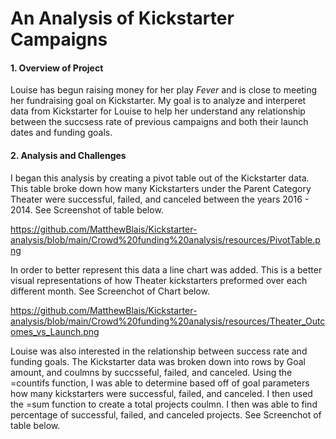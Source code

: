 # An Analysis of Kickstarter Campaigns
#### 1. Overview of Project

Louise has begun raising money for her play _Fever_ and is close to meeting her fundraising goal on Kickstarter. My goal is to analyze and interperet data from Kickstarter for Louise to help her understand any relationship between the succsess rate of previous campaigns and both their launch dates and funding goals. 

#### 2. Analysis and Challenges

I began this analysis by creating a pivot table out of the Kickstarter data. This table broke down how many Kickstarters under the Parent Category Theater were successful, failed, and canceled between the years 2016 - 2014. See Screenshot of table below.

https://github.com/MatthewBlais/Kickstarter-analysis/blob/main/Crowd%20funding%20analysis/resources/PivotTable.png

In order to better represent this data a line chart was added. This is a better visual representations of how Theater kickstarters preformed over each different month. See Screenchot of Chart below.

https://github.com/MatthewBlais/Kickstarter-analysis/blob/main/Crowd%20funding%20analysis/resources/Theater_Outcomes_vs_Launch.png

Louise was also interested in the relationship between success rate and funding goals. The Kickstarter data was broken down into rows by Goal amount, and coulmns by succsseful, failed, and canceled. Using the =countifs function, I was able to determine based off of goal parameters how many kickstarters were successful, failed, and canceled. I then used the =sum function to create a total projects coulmn. I then was able to find percentage of successful, failed, and canceled projects. See Screenchot of table below.

